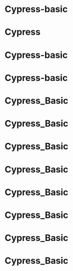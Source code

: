 # Cypress-basic
# Cypress
# Cypress-basic
# Cypress-basic
# Cypress_Basic
# Cypress_Basic
# Cypress_Basic
# Cypress_Basic
# Cypress_Basic
# Cypress_Basic
# Cypress_Basic
# Cypress_Basic

